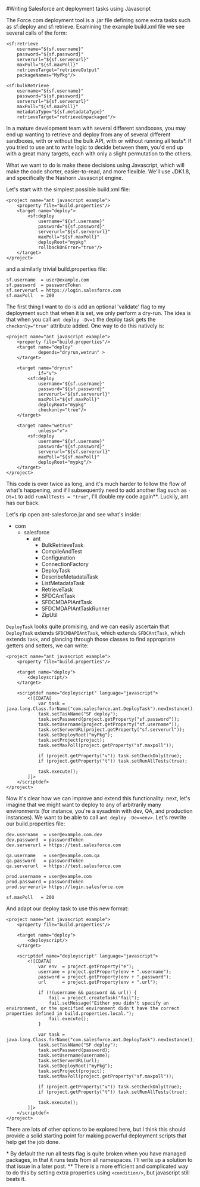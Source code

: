 ---
---
#Writing Salesforce ant deployment tasks using Javascript

The Force.com deployment tool is a .jar file defining some extra tasks such as sf:deploy and sf:retrieve. Examining the example build.xml file we see several calls of the form:

```
<sf:retrieve 
    username="${sf.username}"
    password="${sf.password}"
    serverurl="${sf.serverurl}"
    maxPoll="${sf.maxPoll}"
    retrieveTarget="retrieveOutput"
    packageNames="MyPkg"/>
```
```
<sf:bulkRetrieve
    username="${sf.username}"
    password="${sf.password}"
    serverurl="${sf.serverurl}"
    maxPoll="${sf.maxPoll}"
    metadataType="${sf.metadataType}"
    retrieveTarget="retrieveUnpackaged"/>
```
In a mature development team with several different sandboxes, you may end up wanting to retrieve and deploy from any of several different sandboxes, with or without the bulk API, with or without running all tests*. If you tried to use ant to write logic to decide between them, you'd end up with a great many targets, each with only a slight permutation to the others.

What we want to do is make these decisions using Javascript, which will make the code shorter, easier-to-read, and more flexible. We'll use JDK1.8, and specifically the Nashorn Javascript engine.

Let's start with the simplest possible build.xml file:
```
<project name="ant javascript example">
    <property file="build.properties"/>
    <target name="deploy">
        <sf:deploy 
            username="${sf.username}"
            password="${sf.password}"
            serverurl="${sf.serverurl}"
            maxPoll="${sf.maxPoll}"
            deployRoot="mypkg"
            rollbackOnError="true"/>
    </target>
</project>
```
and a similarly trivial build.properties file:
```
sf.username  = user@example.com
sf.password  = passwordToken
sf.serverurl = https://login.salesforce.com
sf.maxPoll   = 200
```

The first thing I want to do is add an optional 'validate' flag to my deployment such that when it is set, we only perform a dry-run. The idea is that when you call `ant deploy -Dv=1` the deploy task gets the `checkonly="true"` attribute added. One way to do this natively is:

```
<project name="ant javascript example">
    <property file="build.properties"/>
    <target name="deploy"
            depends="dryrun,wetrun" >
    </target>
    
    <target name="dryrun"
            if="v">
        <sf:deploy 
            username="${sf.username}"
            password="${sf.password}"
            serverurl="${sf.serverurl}"
            maxPoll="${sf.maxPoll}"
            deployRoot="mypkg"
            checkonly="true"/>
    </target>
    
    <target name="wetrun"
            unless="v">
        <sf:deploy 
            username="${sf.username}"
            password="${sf.password}"
            serverurl="${sf.serverurl}"
            maxPoll="${sf.maxPoll}"
            deployRoot="mypkg"/>
    </target>
</project>
```

This code is over twice as long, and it's much harder to follow the flow of what's happening, and if I subsequently need to add another flag such as `-Dt=1` to add `runAllTests = "true"`, I'll double my code again**. Luckily, ant has our back. 

Let's rip open ant-salesforce.jar and see what's inside:

* com
    * salesforce
        * ant
            * BulkRetrieveTask
            * CompileAndTest
            * Configuration
            * ConnectionFactory
            * DeployTask
            * DescribeMetadataTask
            * ListMetadataTask
            * RetrieveTask
            * SFDCAntTask
            * SFDCMDAPIAntTask
            * SFDCMDAPIAntTaskRunner
            * ZipUtil

`DeployTask` looks quite promising, and we can easily ascertain that `DeployTask` extends `SFDCMDAPIAntTask`, which extends `SFDCAntTask`, which extends `Task`, and glancing through those classes to find appropriate getters and setters, we can write:
```
<project name="ant javascript example">
    <property file="build.properties"/>
    
    <target name="deploy">
        <deployscript/>
    </target>
    
    <scriptdef name="deployscript" language="javascript">
        <![CDATA[
            var task = java.lang.Class.forName("com.salesforce.ant.DeployTask").newInstance();
            task.setTaskName("SF deploy");
            task.setPassword(project.getProperty("sf.password"));
            task.setUsername(project.getProperty("sf.username"));
            task.setServerURL(project.getProperty("sf.serverurl"));
            task.setDeployRoot("myPkg");
            task.setProject(project);
            task.setMaxPoll(project.getProperty("sf.maxpoll"));
            
            if (project.getProperty("v")) task.setCheckOnly(true);
            if (project.getProperty("t")) task.setRunAllTests(true);
            
            task.execute();
        ]]>
    </scriptdef>
</project>
```
Now it's clear how we can improve and extend this functionality: next, let's imagine that we might want to deploy to any of arbitrarily many environments (for instance, you're a sysadmin with dev, QA, and production instances). We want to be able to call `ant deploy -De=<env>`. Let's rewrite our build.properties file:

```
dev.username  = user@example.com.dev
dev.password  = passwordToken
dev.serverurl = https://test.salesforce.com

qa.username   = user@example.com.qa
qa.password   = passwordToken
qa.serverurl  = https://test.salesforce.com

prod.username = user@example.com
prod.password = passwordToken
prod.serverurl= https://login.salesforce.com

sf.maxPoll   = 200
```

And adapt our deploy task to use this new format:

```
<project name="ant javascript example">
    <property file="build.properties"/>
    
    <target name="deploy">
        <deployscript/>
    </target>
    
    <scriptdef name="deployscript" language="javascript">
        <![CDATA[
            var env  = project.getProperty("e");
            username = project.getProperty(env + ".username");
            password = project.getProperty(env + ".password");
            url      = project.getProperty(env + ".url");
            
            if (!(username && password && url)) {
                fail = project.createTask("fail");
                fail.setMessage("Either you didn't specify an environment, or the specified environment didn't have the correct properties defined in build.properties.local.");
                fail.execute();
            }
            
            var task = java.lang.Class.forName("com.salesforce.ant.DeployTask").newInstance();
            task.setTaskName("SF deploy");
            task.setPassword(password);
            task.setUsername(username);
            task.setServerURL(url);
            task.setDeployRoot("myPkg");
            task.setProject(project);
            task.setMaxPoll(project.getProperty("sf.maxpoll"));
            
            if (project.getProperty("v")) task.setCheckOnly(true);
            if (project.getProperty("t")) task.setRunAllTests(true);
            
            task.execute();
        ]]>
    </scriptdef>
</project>
```

There are lots of other options to be explored here, but I think this should provide a solid starting point for making powerful deployment scripts that help get the job done.


\* By default the run all tests flag is quite broken when you have managed packages, in that it runs tests from all namespaces. I'll write up a solution to that issue in a later post.
\** There is a more efficient and complicated way to do this by setting extra properties using `<condition/>`, but javascript still beats it.